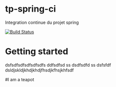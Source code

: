 # tp-spring-ci
Integration continue du projet spring


[![Build Status](https://travis-ci.org/Ludwig-POEJAVA/tp-spring-ci.svg?branch=master)](https://travis-ci.org/Ludwig-POEJAVA/tp-spring-ci)


# Getting started
dsfsdfsdfsdfsdfsdfs
ddfsdfsd
ss
dsdfsdfd
ss
dsfsfdf
dsldjskldjkhdjkhdjfhsdjkfhsjkhfsdf

#I am a teapot


